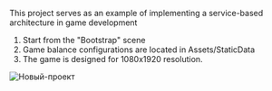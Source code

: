 This project serves as an example of implementing a service-based architecture in game development

1. Start from the "Bootstrap" scene
2. Game balance configurations are located in Assets/StaticData
3. The game is designed for 1080x1920 resolution.

![Новый-проект](https://github.com/user-attachments/assets/4397de56-4dc3-4bfe-9a46-fbaf97ec5f7b)
